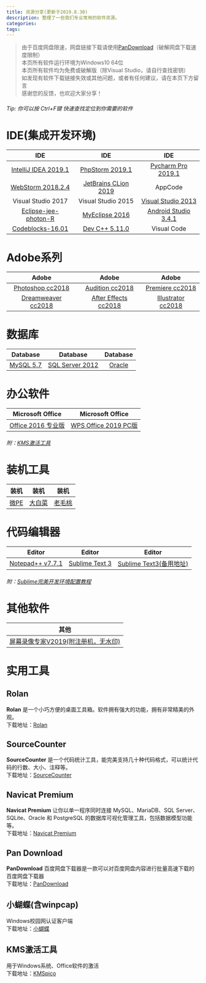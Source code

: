 ```yaml
---
title: 资源分享(更新于2019.8.30)
description: 整理了一些我们专业常用的软件资源。
categories:
tags:
---
```


>由于百度网盘限速，网盘链接下载请使用[PanDownload](#PanDownload)（破解网盘下载速度限制）  
>本页所有软件运行环境为Windows10 64位  
>本页所有软件均为免费或破解版（除Visual Studio，请自行查找密钥）  
>如发现有软件下载链接失效或其他问题，或者有任何建议，请在本页下方留言  
>感谢您的反馈，也欢迎大家分享！  
###### Tip: 你可以按 Ctrl+F键 快速查找定位到你需要的软件  

# IDE(集成开发环境)  

IDE|IDE|IDE  
:---:|:---:|:---:  
[IntelliJ IDEA 2019.1](https://pan.baidu.com/s/19ancXfeSe5nVUI7zX_1cZg)|[PhpStorm 2019.1](http://gw.gxkjbg.com:8080/201904/tools/phpstormls_jb51.rar)|[Pycharm Pro 2019.1](http://gw.gxkjbg.com:8080/201902/tools/pycharmpro19_jb51.rar)  
[WebStorm 2018.2.4](https://pan.baidu.com/s/1soJIGW9wMW-J4W-2LLgSHA)|[JetBrains CLion 2019](https://pan.baidu.com/s/1hjevB6rcWmwdGm2bg1FBAg)|AppCode  
Visual Studio 2017|Visual Studio 2015|[Visual Studio 2013](https://pan.baidu.com/s/1ewSe3vqliVuMIi44H6EfJQ)  
[Eclipse-jee-photon-R](https://pan.baidu.com/s/1nLM1vpcQNrVbRFQZwI64ng)|[MyEclipse 2016](https://pan.baidu.com/s/1US6lkRlX-viny3GrqXsCFw)|[Android Studio 3.4.1](https://dl.google.com/dl/android/studio/ide-zips/3.4.1.0/android-studio-ide-183.5522156-windows.zip)  
[Codeblocks-16.01](https://pan.baidu.com/s/1F3pZjsXqkHT-iwUkLO7k4w)|[Dev C++ 5.11.0](https://pan.baidu.com/s/14zPH7KbRfnXcRD8VCQ6UpQ)|Visual Code  

# Adobe系列  

Adobe|Adobe|Adobe  
:---:|:---:|:---:  
[Photoshop cc2018](https://pan.baidu.com/s/1OTMb96H-s3UCYF3hks1W9A)|[Audition cc2018](https://pan.baidu.com/s/1i0PkyEfcKOBGq26ZB5ukAA)|[Premiere cc2018](https://pan.baidu.com/s/1oDh_vK1Ku459k-IDoZySLA)  
[Dreamweaver cc2018](https://pan.baidu.com/s/12uoOrOFpu4uTahd2ck__aw)|[After Effects cc2018](https://pan.baidu.com/s/1nbEPHhg4DfPDKf1RSj_SLQ)|[Illustrator cc2018](https://pan.baidu.com/s/1OmxGp2HPLA1GQQuFJmZjzA)  

# 数据库

|Database|Database|Database|  
|:---:|:---:|:---:|  
|[MySQL 5.7](https://pan.baidu.com/s/1KC-rs6cKEqbyKTKLQ1WPHQ)|[SQL Server 2012](https://pan.baidu.com/s/1ANKRE8Uzt0dQ_5qmLjLZoA)|[Oracle](https://pan.baidu.com/s/1ZRAArlTgll2wYdmtTnE-CA)|  
# 办公软件
|Microsoft Office|Microsoft Office|  
|:---:|:---:|  
|[Office 2016 专业版](https://pan.baidu.com/s/1aW2QE2LWfgaIwhbFlbEKTg)|[WPS Office 2019 PC版](https://wdl1.cache.wps.cn/wps/download/W.P.S.8919.12012.2019.exe)|  
###### 附：[KMS激活工具](#KMS)  

# 装机工具  

|装机|装机|装机|  
|:---:|:---:|:---:|  
|[微PE](http://down-ww3.newasp.net/pcdown/soft/soft1/wepe_64.exe)|[大白菜](http://www.dabaicai.pw/download.html?download=http://lt.dbcxz1.net/20190815/BigBaiCai_UEFI_bd.exe)|[老毛桃](http://www.laomaotao.org/download.html?download=http://down.lmtxz1.cn/20190815/LaoMaoTao_UEFI_gw.exe)|  

# 代码编辑器  

|Editor|Editor|Editor|  
|:---:|:---:|:---:|  
|[Notepad++ v7.7.1](https://dl.softmgr.qq.com/original/Development/npp.7.7.1.Installer.exe)|[Sublime Text 3](http://mydown.yesky.com/xzdown/383270?isxzq=0)|[Sublime Text3(备用地址)](https://www.sublimetext.com/3)|
###### 附：[Sublime完美开发环境配置教程](http://www.tunan.work:8090/archives/sublime)  

# 其他软件  

|其他|  
|:---:|  
|[屏幕录像专家V2019(附注册机，无水印)](https://pan.baidu.com/s/1AJYhQP_MXIgSPJfVaxeerA)|  

# 实用工具  

## Rolan
**Rolan** 是一个小巧方便的桌面工具箱。软件拥有强大的功能，拥有非常精美的外观。  
下载地址：[Rolan](http://www.tunan.work:8090/upload/2019/8/Rolan-87ecc66e648b45b78b902b9b252784ec.zip)  
## SourceCounter
**SourceCounter** 是一个代码统计工具，能完美支持几十种代码格式，可以统计代码的行数、大小、注释等。  
下载地址：[SourceCounter](http://www.tunan.work:8090/upload/2019/8/sourcecounter-365f9bc92afc411cace49e30a4fef5af.zip)  
## Navicat Premium  
**Navicat Premium** 让你以单一程序同时连接 MySQL、MariaDB、SQL Server、SQLite、Oracle 和 PostgreSQL 的数据库可视化管理工具，包括数据模型功能等。  
下载地址：[Navicat Premium](http://www.tunan.work:8090/upload/2019/8/Navicat%20Premium_11.1.8%E7%AE%80%E4%BD%93%E4%B8%AD%E6%96%87%E7%89%88-29dcab81b5ca454e8702a85dcced3c17.zip)
<a name="PanDownload"></a>
## Pan Download
**PanDownload** 百度网盘下载器是一款可以对百度网盘内容进行批量高速下载的百度网盘下载器  
下载地址：[PanDownload](http://pandownload.com/2.1.2)
<a name="supplicant"></a>
## 小蝴蝶(含winpcap)
Windows校园网认证客户端  
下载地址：[小蝴蝶](http://www.tunan.work:8090/upload/2019/8/%E5%B0%8F%E8%9D%B4%E8%9D%B6-4bebdbd066364204bab8b704b75bc0e9.zip)
## KMS激活工具
用于Windows系统、Office软件的激活  
<a name="KMS"></a>
下载地址：[KMSpico](https://pan.baidu.com/s/11OKCa2TuM7KpTDnN1vjntA)